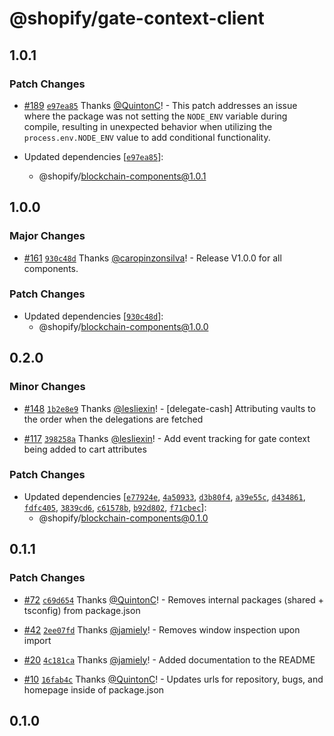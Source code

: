 # @shopify/gate-context-client

## 1.0.1

### Patch Changes

- [#189](https://github.com/Shopify/blockchain-components/pull/189) [`e97ea85`](https://github.com/Shopify/blockchain-components/commit/e97ea85ed00311c7cea932beecfa8d7279346d61) Thanks [@QuintonC](https://github.com/QuintonC)! - This patch addresses an issue where the package was not setting the `NODE_ENV` variable during compile, resulting in unexpected behavior when utilizing the `process.env.NODE_ENV` value to add conditional functionality.

- Updated dependencies [[`e97ea85`](https://github.com/Shopify/blockchain-components/commit/e97ea85ed00311c7cea932beecfa8d7279346d61)]:
  - @shopify/blockchain-components@1.0.1

## 1.0.0

### Major Changes

- [#161](https://github.com/Shopify/blockchain-components/pull/161) [`930c48d`](https://github.com/Shopify/blockchain-components/commit/930c48d9562ec74092a5cc83475416595e80f619) Thanks [@caropinzonsilva](https://github.com/caropinzonsilva)! - Release V1.0.0 for all components.

### Patch Changes

- Updated dependencies [[`930c48d`](https://github.com/Shopify/blockchain-components/commit/930c48d9562ec74092a5cc83475416595e80f619)]:
  - @shopify/blockchain-components@1.0.0

## 0.2.0

### Minor Changes

- [#148](https://github.com/Shopify/blockchain-components/pull/148) [`1b2e8e9`](https://github.com/Shopify/blockchain-components/commit/1b2e8e93805bee851659664e76af75430b28fe42) Thanks [@lesliexin](https://github.com/lesliexin)! - [delegate-cash] Attributing vaults to the order when the delegations are fetched

- [#117](https://github.com/Shopify/blockchain-components/pull/117) [`398258a`](https://github.com/Shopify/blockchain-components/commit/398258a062fb43aea070872e42c40a49fb789335) Thanks [@lesliexin](https://github.com/lesliexin)! - Add event tracking for gate context being added to cart attributes

### Patch Changes

- Updated dependencies [[`e77924e`](https://github.com/Shopify/blockchain-components/commit/e77924e247f45efe331b540aca22b62d4e700999), [`4a50933`](https://github.com/Shopify/blockchain-components/commit/4a5093341f0c97db94b96974b65a86bfda84c4c4), [`d3b80f4`](https://github.com/Shopify/blockchain-components/commit/d3b80f40d2f7f667d02d08507abe25f8234a18f1), [`a39e55c`](https://github.com/Shopify/blockchain-components/commit/a39e55c8a7a58f36693212bf36b1a37a3a0462be), [`d434861`](https://github.com/Shopify/blockchain-components/commit/d43486128778301dfdb62ed68ca6f899fa267e2e), [`fdfc405`](https://github.com/Shopify/blockchain-components/commit/fdfc40547d68f0165c57c6ed9c591584c1dc494a), [`3839cd6`](https://github.com/Shopify/blockchain-components/commit/3839cd6293d239549688cff640b61a8045501be9), [`c61578b`](https://github.com/Shopify/blockchain-components/commit/c61578b4898754ea740130529a2e063beee04853), [`b92d802`](https://github.com/Shopify/blockchain-components/commit/b92d80233316afe8eb9549f54724e0b89059936d), [`f71cbec`](https://github.com/Shopify/blockchain-components/commit/f71cbec2bda512b71cab80e5ac21266c695444f7)]:
  - @shopify/blockchain-components@0.1.0

## 0.1.1

### Patch Changes

- [#72](https://github.com/Shopify/blockchain-components/pull/72) [`c69d654`](https://github.com/Shopify/blockchain-components/commit/c69d654fd46d72ee53c8775dc254d3888670aaed) Thanks [@QuintonC](https://github.com/QuintonC)! - Removes internal packages (shared + tsconfig) from package.json

- [#42](https://github.com/Shopify/blockchain-components/pull/42) [`2ee07fd`](https://github.com/Shopify/blockchain-components/commit/2ee07fd05af2f9e2616c536ba261a8cb4f28e048) Thanks [@jamiely](https://github.com/jamiely)! - Removes window inspection upon import

- [#20](https://github.com/Shopify/blockchain-components/pull/20) [`4c181ca`](https://github.com/Shopify/blockchain-components/commit/4c181cadf91969b1559b453c21b12bfc6ce3d73b) Thanks [@jamiely](https://github.com/jamiely)! - Added documentation to the README

- [#10](https://github.com/Shopify/blockchain-components/pull/10) [`16fab4c`](https://github.com/Shopify/blockchain-components/commit/16fab4c9491272cb5212c694991b35b3faa48a80) Thanks [@QuintonC](https://github.com/QuintonC)! - Updates urls for repository, bugs, and homepage inside of package.json

## 0.1.0
